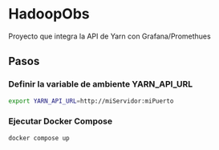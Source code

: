 # HadoopObs
Proyecto que integra la API de Yarn con Grafana/Promethues

## Pasos
### Definir la variable de ambiente YARN_API_URL
```bash
export YARN_API_URL=http://miServidor:miPuerto
```
### Ejecutar Docker Compose
```bash
docker compose up
```